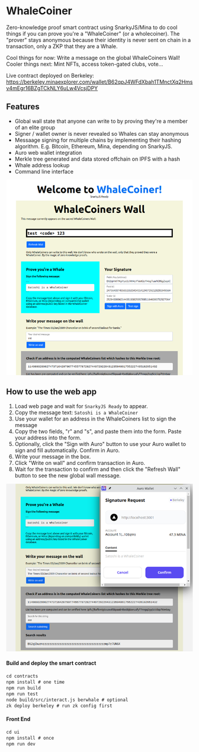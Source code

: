 # WhaleCoiner

Zero-knowledge proof smart contract using SnarkyJS/Mina to do cool things if you can prove you're a "WhaleCoiner" (or a wholecoiner). The "prover" stays anonymous because their identity is never sent on chain in a transaction, only a ZKP that they are a Whale.

Cool things for now: Write a message on the global WhaleCoiners Wall!
Cooler things next: Mint NFTs, access token-gated clubs, vote...

Live contract deployed on Berkeley:
https://berkeley.minaexplorer.com/wallet/B62qpJ4WFdXbah1TMnctXq2Hmsv4mEgr16BZgTCkNLY6uLw4VcsjDPY


## Features

- Global wall state that anyone can write to by proving they're a member of an elite group
- Signer / wallet owner is never revealed so Whales can stay anonymous
- Messaage signing for multiple chains by implementing their hashing algorithm. E.g. Bitcoin, Ethereum, Mina, depending on SnarkyJS.
- Auro web wallet integration
- Merkle tree generated and data stored offchain on IPFS with a hash
- Whale address lookup
- Command line interface

![WhaleCoiner UI screenshot](ui/public/whalecoiner-ui.png)

## How to use the web app

1. Load web page and wait for `SnarkyJS Ready` to appear.
2. Copy the message text: `Satoshi is a WhaleCoiner`
3. Use your wallet for an address in the WhaleCoiners list to sign the message
4. Copy the two fields, "r" and "s", and paste them into the form. Paste your address into the form.
5. Optionally, click the "Sign with Auro" button to use your Auro wallet to sign and fill automatically. Confirm in Auro.
6. Write your message in the box. 
7. Click "Write on wall" and confirm transaction in Auro.
8. Wait for the transaction to confirm and then click the "Refresh Wall" button to see the new global wall message.

![WhaleCoiner UI signing](ui/public/whalecoiner-signing.png)

#### Build and deploy the smart contract
```
cd contracts
npm install # one time
npm run build
npm run test
node build/src/interact.js berwhale # optional
zk deploy berkeley # run zk config first
```

#### Front End
```
cd ui
npm install # once
npm run dev
```